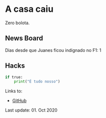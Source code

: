 # A casa caiu

Zero bolota.

## News Board

Dias desde que Juanes ficou indignado no F1: 1

## Hacks

```python
if true:
    print("É tudo nosso")
```

Links to:
- [GitHub](https://github.com/furious9)

Last update: 01. Oct 2020
